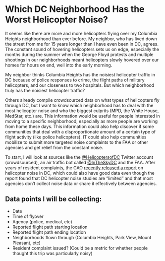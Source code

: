 # Which DC Neighborhood Has the Worst Helicopter Noise?

It seems like there are more and more helicopters flying over my Columbia Heights neighborhood than ever before. My neighbor, who has lived down the street from me for 15 years longer than I have even been in DC, agrees. The constant sound of hovering helicopters sets us on edge, especially the months during the summer when the George Floyd protests and multiple shootings in our neighborhoods meant helicopters slowly hovered over our homes for hours on end, well into the early morning. 

My neighbor thinks Columbia Heights has the noisiest helicopter traffic in DC because of police responses to crime, the flight paths of military helicopters, and our closeness to two hospitals. But which neighborhood truly has the noisiest helicopter traffic?

Others already compile crowdsourced data on what types of helicopters fly through DC, but I want to know which neighborhood has to deal with the most helicopter noise and who the biggest culprits (MPD, the White House, MedStar, etc.) are. This information would be useful for people interested in moving to a specific neighborhood, especially as more people are working from home these days. This information could also help discover if some communities that deal with a disproportionate amount of a certain type of flight activity (like police helicopters). IT could also help communities mobilize to submit more targeted noise complaints to the FAA or other agencies and get relief from the constant noise.

To start, I will look at sources like the [@HelicoptersofDC](https://twitter.com/helicoptersofdc?lang=en) Twitter account (crowdsourced), an air traffic bot called [@InTheSkyDC](https://twitter.com/intheskydc?lang=en) and the FAA. After years of resident complaints, the GAO [recently released a report](https://www.gao.gov/products/GAO-21-200#summary) on helicopter noise in DC, which could also have good data even though the report found that DC helicopter noise studies are “limited” and that most agencies don’t collect noise data or share it effectively between agencies. 

## Data points I will be collecting:
* Date
* Time of flyover
* Agency (police, medical, etc)
* Reported flight path starting location
* Reported flight path ending location
* Neighborhoods flown through (Columbia Heights, Park View, Mount Pleasant, etc)
* Resident complaint issued? (Could be a metric for whether people thought this trip was particularly noisy)
